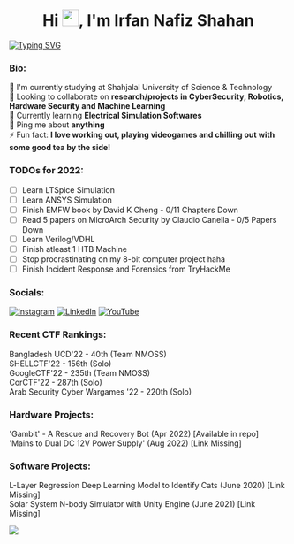 
[//]: # (README made with https://gprm.itsvg.in/ and some customization, the svg is made by https://git.io/typing-svg)

[//]: # (<meta name="google-site-verification" content="uvxi10l8J-97LmEIjcdHjehpRowt0oygUn6lnn8lfCc" />)

<h1 align="center">Hi <img src="https://raw.githubusercontent.com/MartinHeinz/MartinHeinz/master/wave.gif" width="30px">, I'm Irfan Nafiz Shahan</h1>

[![Typing SVG](https://readme-typing-svg.herokuapp.com?font=Roboto+Mono&size=28&duration=2000&pause=500&color=2285F7&width=435&lines=ElectE+Undergrad;Hacker;Robotician;CyberSec+Enthusiast;ML%2FAI+Enthusiast)](https://git.io/typing-svg)

### Bio:
🏢 I'm currently studying at Shahjalal University of Science & Technology<br>
👯 Looking to collaborate on **research/projects in CyberSecurity, Robotics, Hardware Security and Machine Learning**<br>
🌱 Currently learning **Electrical Simulation Softwares**<br>
💬 Ping me about **anything**<br>
⚡ Fun fact: **I love working out, playing videogames and chilling out with some good tea by the side!**

[//]: # ([ ] or [x])
### TODOs for 2022: 
- [ ] Learn LTSpice Simulation 
- [ ] Learn ANSYS Simulation 
- [ ] Finish EMFW book by David K Cheng - 0/11 Chapters Down
- [ ] Read 5 papers on MicroArch Security by Claudio Canella - 0/5 Papers Down
- [ ] Learn Verilog/VDHL 
- [ ] Finish atleast 1 HTB Machine
- [ ] Stop procrastinating on my 8-bit computer project haha
- [ ] Finish Incident Response and Forensics from TryHackMe

### Socials:
[![Instagram](https://img.shields.io/badge/Instagram-%23E4405F.svg?logo=Instagram&logoColor=white)](https://instagram.com/irfanislive) [![LinkedIn](https://img.shields.io/badge/LinkedIn-%230077B5.svg?logo=linkedin&logoColor=white)](https://linkedin.com/in/irfannafizshahan) [![YouTube](https://img.shields.io/badge/YouTube-%23FF0000.svg?logo=YouTube&logoColor=white)](https://youtube.com/channel/UCMYMyi-OSuUjkStrzN4bdsA) 

[//]: # (Make this better in the future)

### Recent CTF Rankings:
Bangladesh UCD'22 - 40th (Team  NMOSS)<br>
SHELLCTF'22 - 156th (Solo)<br>
GoogleCTF'22 - 235th (Team NMOSS)<br>
CorCTF'22 - 287th (Solo)<br>
Arab Security Cyber Wargames '22 - 220th (Solo)<br>

### Hardware Projects:
'Gambit' - A Rescue and Recovery Bot (Apr 2022) [Available in repo]<br>
'Mains to Dual DC 12V Power Supply' (Aug 2022) [Link Missing]<br>

### Software Projects:
L-Layer Regression Deep Learning Model to Identify Cats (June 2020) [Link Missing]<br>
Solar System N-body Simulator with Unity Engine (June 2021) [Link Missing]<br>

![](https://quotes-github-readme.vercel.app/api?type=horizontal&theme=radical)
